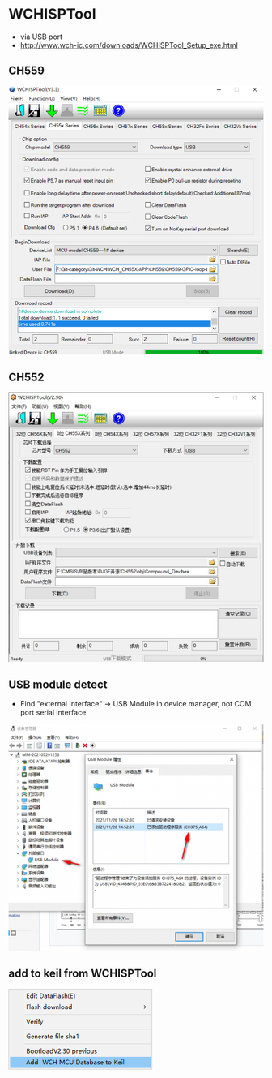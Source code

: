 

# WCHISPTool 


- via USB port 
- http://www.wch-ic.com/downloads/WCHISPTool_Setup_exe.html



## CH559

![](36-39-15-31-01-2023.png)



## CH552

![](08-35-18-30-01-2023.png)

## USB module detect 
* Find "external Interface" -> USB Module in device manager, not COM port serial interface

![](51-42-14-25-07-2023.png)

## add to keil from WCHISPTool 

![](33-43-14-25-07-2023.png)



